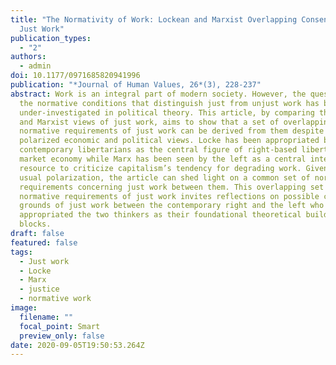 ```yaml
---
title: "The Normativity of Work: Lockean and Marxist Overlapping Consensus on
  Just Work"
publication_types:
  - "2"
authors:
  - admin
doi: 10.1177/0971685820941996
publication: "*Journal of Human Values, 26*(3), 228-237"
abstract: Work is an integral part of modern society. However, the question of
  the normative conditions that distinguish just from unjust work has been
  under-investigated in political theory. This article, by comparing the Lockean
  and Marxist views of just work, aims to show that a set of overlapping
  normative requirements of just work can be derived from them despite their
  polarized economic and political views. Locke has been appropriated by
  contemporary libertarians as the central figure of right-based libertarian
  market economy while Marx has been seen by the left as a central intellectual
  resource to criticize capitalism’s tendency for degrading work. Given this
  usual polarization, the article can shed light on a common set of normative
  requirements concerning just work between them. This overlapping set of
  normative requirements of just work invites reflections on possible common
  grounds of just work between the contemporary right and the left who have
  appropriated the two thinkers as their foundational theoretical building
  blocks.
draft: false
featured: false
tags:
  - Just work
  - Locke
  - Marx
  - justice
  - normative work
image:
  filename: ""
  focal_point: Smart
  preview_only: false
date: 2020-09-05T19:50:53.264Z
---
```

